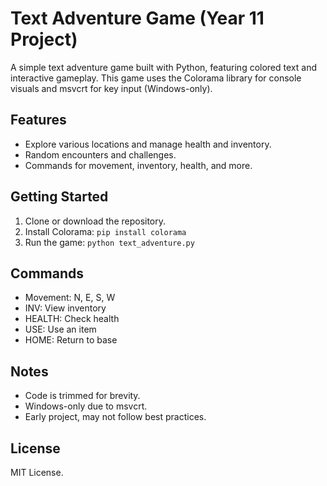 # Text Adventure Game (Year 11 Project)

A simple text adventure game built with Python, featuring colored text and interactive gameplay. This game uses the Colorama library for console visuals and msvcrt for key input (Windows-only).

## Features
- Explore various locations and manage health and inventory.
- Random encounters and challenges.
- Commands for movement, inventory, health, and more.

## Getting Started

1. Clone or download the repository.
2. Install Colorama: `pip install colorama`
3. Run the game: `python text_adventure.py`

## Commands
- Movement: N, E, S, W
- INV: View inventory
- HEALTH: Check health
- USE: Use an item
- HOME: Return to base

## Notes
- Code is trimmed for brevity.
- Windows-only due to msvcrt.
- Early project, may not follow best practices.

## License
MIT License.
